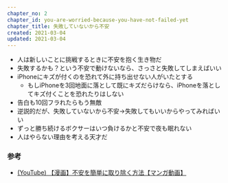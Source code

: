 ```yaml
---
chapter_no: 2
chapter_id: you-are-worried-because-you-have-not-failed-yet
chapter_title: 失敗していないから不安
created: 2021-03-04
updated: 2021-03-04
---
```

- 人は新しいことに挑戦するときに不安を抱く生き物だ
- 失敗するかも？という不安で動けないなら、さっさと失敗してしまえばいい
- iPhoneにキズが付くのを恐れて外に持ち出せない人がいたとする
  - もしiPhoneを3回地面に落として既にキズだらけなら、iPhoneを落としてキズ付くことを恐れたりはしない
- 告白も10回フラれたらもう無敵
- 逆説的だが、失敗していないから不安→失敗してもいいからやってみればいい
- ずっと勝ち続けるボクサーはいつ負けるかと不安で夜も眠れない
- 人はやらない理由を考える天才だ

### 参考
- [(YouTube) 【漫画】不安を簡単に取り除く方法【マンガ動画】](https://www.youtube.com/watch?v=9vOKx2250QE)
